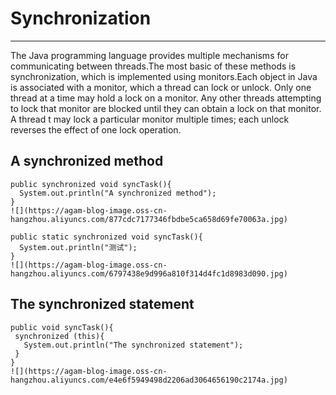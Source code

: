 # Synchronization
---
The Java programming language provides multiple mechanisms for communicating between threads.The most basic of these methods is synchronization, which is implemented using monitors.Each object in Java is associated with a monitor, which a thread can lock or unlock. Only one thread at a time may hold a lock on a monitor. Any other threads attempting to lock that monitor are blocked until they can obtain a lock on that monitor. A thread t may lock a particular monitor multiple times; each unlock reverses the effect of one lock operation.
## A synchronized method
```
public synchronized void syncTask(){
  System.out.println("A synchronized method");
}
![](https://agam-blog-image.oss-cn-hangzhou.aliyuncs.com/877cdc7177346fbdbe5ca658d69fe70063a.jpg)
```
```
public static synchronized void syncTask(){
  System.out.println("测试");
}
![](https://agam-blog-image.oss-cn-hangzhou.aliyuncs.com/6797438e9d996a810f314d4fc1d8983d090.jpg)
```
## The synchronized statement
```
public void syncTask(){
 synchronized (this){
   System.out.println("The synchronized statement");
 }
}
![](https://agam-blog-image.oss-cn-hangzhou.aliyuncs.com/e4e6f5949498d2206ad3064656190c2174a.jpg)
```
